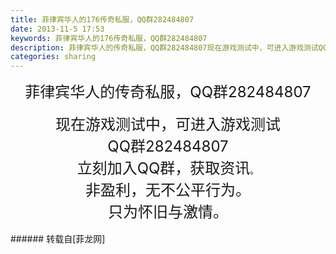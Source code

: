```yaml
---
title: 菲律宾华人的176传奇私服，QQ群282484807
date: 2013-11-5 17:53
keywords: 菲律宾华人的176传奇私服，QQ群282484807
description: 菲律宾华人的传奇私服，QQ群282484807现在游戏测试中，可进入游戏测试QQ群282484807立刻加入QQ群，获取资讯。非盈利，无不公平行为。只为怀旧与激情。
categories: sharing
---
```

<td class="t_f" id="postmessage_73047">

<div align="center"><font size="5">菲律宾华人的传奇私服，QQ群282484807</font><br/>
<br/>
<font size="5">现在游戏测试中，可进入游戏测试</font><br/>
<font size="5">QQ群282484807</font><br/>
<font size="5">立刻加入QQ群，获取资讯</font>。<br/>
<font size="5">非盈利，无不公平行为。</font><br/>
<font size="5">只为怀旧与激情。</font><br/>
</div><br/>
</td>
###### 转载自[菲龙网]